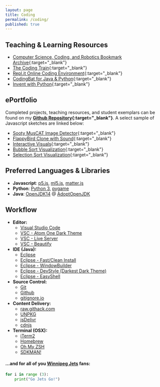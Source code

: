 ```yaml
---
layout: page
title: Coding
permalink: /coding/
published: true
---
```


## Teaching & Learning Resources
- [Computer Science, Coding, and Robotics Bookmark Archive](/media/compsci_bookmarks.html){:target="_blank"}
- [The Coding Train](https://thecodingtrain.com/){:target="_blank"}
- [Repl.it Online Coding Environment](https://repl.it/){:target="_blank"}
- [CodingBat for Java & Python](https://codingbat.com/python){:target="_blank"}
- [Invent with Python](https://inventwithpython.com/){:target="_blank"}

## ePortfolio
Completed projects, teaching resources, and student exemplars can be found on my **[Github Repository](https://github.com/mvpoirier/){:target="_blank"}**. A select sample of Javascript sketches are linked below:

- [Sooty MusCAT Image Detector](https://raw.githack.com/mvpoirier/Javascript/master/sootyDetector/index.html){:target="_blank"}
- [FlappyBird Clone with Sound](https://rawcdn.githack.com/mvpoirier/Javascript/10c9ddfab73272a126eefb6ac23b20ef061236a2/flappyBirdClones/WEEK3/index.html){:target="_blank"}
- [Interactive Visuals](https://raw.githack.com/mvpoirier/Javascript/master/squareCircle/index.html){:target="_blank"}
- [Bubble Sort Visualization](https://raw.githack.com/mvpoirier/Javascript/master/sortingVisualization/bubbleSort.html){:target="_blank"}
- [Selection Sort Visualization](https://raw.githack.com/mvpoirier/Javascript/master/sortingVisualization/selectionSort.html){:target="_blank"}

## Preferred Languages & Libraries
- **Javascript**: [p5.js](https://p5js.org/), [ml5.js](https://ml5js.org/), [matter.js](https://brm.io/matter-js/)
- **Python**: [Python 3](https://www.python.org/downloads/), [pygame](https://www.pygame.org/news)
- **Java**: [OpenJDK14](https://openjdk.java.net/) @ [AdoptOpenJDK](https://adoptopenjdk.net/)

## Workflow
- **Editor:**
    - [Visual Studio Code](https://code.visualstudio.com/)
    - [VSC - Atom One Dark Theme](https://marketplace.visualstudio.com/items?itemName=akamud.vscode-theme-onedark)
    - [VSC - Live Server](https://marketplace.visualstudio.com/items?itemName=ritwickdey.LiveServer)
    - [VSC - Beautify](https://marketplace.visualstudio.com/items?itemName=HookyQR.beautify)
- **IDE (Java):**
    - [Eclipse](https://www.eclipse.org/downloads/)
    - [Eclipse - Fast/Clean Install](https://gist.github.com/mvpoirier/90e3e2d7aa55ec78902f63416f147fde)
    - [Eclipse - WindowBuilder](https://www.eclipse.org/windowbuilder/)
    - [Eclipse - DevStyle (Darkest Dark Theme)](https://marketplace.eclipse.org/content/darkest-dark-theme-devstyle)
    - [Eclipse - EasyShell](https://marketplace.eclipse.org/content/easyshell)
- **Source Control:**
    - [Git](https://git-scm.com/)
    - [Github](https://github.com/)
    - [gitignore.io](https://gitignore.io/)
- **Content Delivery:**
    - [raw.githack.com](https://raw.githack.com/)
    - [UNPKG](https://unpkg.com/)
    - [jsDelivr](https://www.jsdelivr.com/)
    - [cdnjs](https://cdnjs.com/)
- **Terminal (OSX):**
    - [iTerm2](https://www.iterm2.com/)
    - [Homebrew](https://brew.sh/)
    - [Oh My ZSH](https://ohmyz.sh/)
    - [SDKMAN!](https://sdkman.io/)

#### ...and for all of you [Winnipeg Jets](https://www.nhl.com/jets) fans:
```python
for i in range (3):
    print("Go Jets Go!")
```